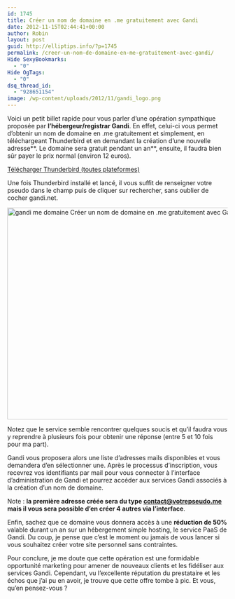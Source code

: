 ```yaml
---
id: 1745
title: Créer un nom de domaine en .me gratuitement avec Gandi
date: 2012-11-15T02:44:41+00:00
author: Robin
layout: post
guid: http://elliptips.info/?p=1745
permalink: /creer-un-nom-de-domaine-en-me-gratuitement-avec-gandi/
Hide SexyBookmarks:
  - "0"
Hide OgTags:
  - "0"
dsq_thread_id:
  - "928651154"
image: /wp-content/uploads/2012/11/gandi_logo.png
---
```

Voici un petit billet rapide pour vous parler d’une opération sympathique proposée par **l’hébergeur/registrar Gandi**. En effet, celui-ci vous permet d’obtenir un nom de domaine en .me gratuitement et simplement, en téléchargeant Thunderbird et en demandant la création d’une nouvelle adresse**. Le domaine sera gratuit pendant un an**, ensuite, il faudra bien sûr payer le prix normal (environ 12 euros).

[Télécharger Thunderbird (toutes plateformes)](https://www.mozilla.org/fr/thunderbird/ "télécharger thunderbird")

Une fois Thunderbird installé et lancé, il vous suffit de renseigner votre pseudo dans le champ puis de cliquer sur rechercher, sans oublier de cocher gandi.net.

[<img class="aligncenter size-full wp-image-1747" title="gandi-me-domaine" src="http://elliptips.info/wp-content/uploads/2012/11/gandi-me-domaine.png" alt="gandi me domaine Créer un nom de domaine en .me gratuitement avec Gandi " width="641" height="483" srcset="http://elliptips.info/wp-content/uploads/2012/11/gandi-me-domaine.png 641w, http://elliptips.info/wp-content/uploads/2012/11/gandi-me-domaine-300x226.png 300w" sizes="(max-width: 641px) 100vw, 641px" />](http://elliptips.info/wp-content/uploads/2012/11/gandi-me-domaine.png)

Notez que le service semble rencontrer quelques soucis et qu’il faudra vous y reprendre à plusieurs fois pour obtenir une réponse (entre 5 et 10 fois pour ma part).

Gandi vous proposera alors une liste d’adresses mails disponibles et vous demandera d’en sélectionner une. Après le processus d’inscription, vous recevrez vos identifiants par mail pour vous connecter à l’interface d’administration de Gandi et pourrez accéder aux services Gandi associés à la création d’un nom de domaine.

Note : **la première adresse créée sera du type contact@votrepseudo.me mais il vous sera possible d’en créer 4 autres via l’interface**.

Enfin, sachez que ce domaine vous donnera accès à une **réduction de 50%** valable durant un an sur un hébergement simple hosting, le service PaaS de Gandi. Du coup, je pense que c’est le moment ou jamais de vous lancer si vous souhaitez créer votre site personnel sans contraintes.

Pour conclure, je me doute que cette opération est une formidable opportunité marketing pour amener de nouveaux clients et les fidéliser aux services Gandi. Cependant, vu l’excellente réputation du prestataire et les échos que j’ai pu en avoir, je trouve que cette offre tombe à pic. Et vous, qu&#8217;en pensez-vous ?